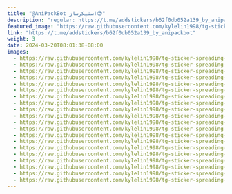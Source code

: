 ```yaml
---
title: "@AniPackBot استیکرساز😍"
description: "regular: https://t.me/addstickers/b62f0db052a139_by_anipackbot"
featured_image: "https://raw.githubusercontent.com/kylelin1998/tg-sticker-spreading-worldwide-images/main/img/c67532b7-5d24-4c2b-8cf3-0799b9b13371.jpg"
link: "https://t.me/addstickers/b62f0db052a139_by_anipackbot"
weight: 3
date: 2024-03-20T08:01:38+08:00
images:
  - https://raw.githubusercontent.com/kylelin1998/tg-sticker-spreading-worldwide-images/main/img/c67532b7-5d24-4c2b-8cf3-0799b9b13371.jpg
  - https://raw.githubusercontent.com/kylelin1998/tg-sticker-spreading-worldwide-images/main/img/91091919-4aea-4bdb-b47c-59e550c0fa66.jpg
  - https://raw.githubusercontent.com/kylelin1998/tg-sticker-spreading-worldwide-images/main/img/eec21ad7-dd27-467a-8a98-5a546af4eab1.jpg
  - https://raw.githubusercontent.com/kylelin1998/tg-sticker-spreading-worldwide-images/main/img/a90c75ed-536c-4508-80ba-c086015379e8.jpg
  - https://raw.githubusercontent.com/kylelin1998/tg-sticker-spreading-worldwide-images/main/img/94723f87-374c-42d0-bff1-79781a6d7bb8.jpg
  - https://raw.githubusercontent.com/kylelin1998/tg-sticker-spreading-worldwide-images/main/img/9accf4e1-b626-4a37-949a-54b32bf2faea.jpg
  - https://raw.githubusercontent.com/kylelin1998/tg-sticker-spreading-worldwide-images/main/img/b575682e-0e6c-41aa-90f1-befe233c9ad7.jpg
  - https://raw.githubusercontent.com/kylelin1998/tg-sticker-spreading-worldwide-images/main/img/62a03908-bf4d-4233-bb89-130d1bec656d.jpg
  - https://raw.githubusercontent.com/kylelin1998/tg-sticker-spreading-worldwide-images/main/img/57eda5c1-2c5e-4b1a-98ea-7591914accff.jpg
  - https://raw.githubusercontent.com/kylelin1998/tg-sticker-spreading-worldwide-images/main/img/ed264058-3aad-4c3f-80c2-f040963596a2.jpg
  - https://raw.githubusercontent.com/kylelin1998/tg-sticker-spreading-worldwide-images/main/img/0cd9ff04-3603-4c50-8baa-ee1533fcb37c.jpg
  - https://raw.githubusercontent.com/kylelin1998/tg-sticker-spreading-worldwide-images/main/img/f42ffaa1-9afc-486d-93e4-50186e11775c.jpg
  - https://raw.githubusercontent.com/kylelin1998/tg-sticker-spreading-worldwide-images/main/img/7159a21b-063d-4ddb-90b0-1391c14b8abb.jpg
  - https://raw.githubusercontent.com/kylelin1998/tg-sticker-spreading-worldwide-images/main/img/f219e62e-da81-4571-8c23-be878441b8d1.jpg
  - https://raw.githubusercontent.com/kylelin1998/tg-sticker-spreading-worldwide-images/main/img/7d63a272-b706-4e5c-892a-ec516fbc9098.jpg
  - https://raw.githubusercontent.com/kylelin1998/tg-sticker-spreading-worldwide-images/main/img/b3af592d-fb22-47ee-8d45-c5d6e6a9bd23.jpg
  - https://raw.githubusercontent.com/kylelin1998/tg-sticker-spreading-worldwide-images/main/img/c1dcd41d-9cbe-4eae-9c49-53c1ec52237e.jpg
  - https://raw.githubusercontent.com/kylelin1998/tg-sticker-spreading-worldwide-images/main/img/16b52a4d-932c-423d-b1cc-d3d42df267f8.jpg
  - https://raw.githubusercontent.com/kylelin1998/tg-sticker-spreading-worldwide-images/main/img/28207910-6356-476c-b844-dda0c11e8ab2.jpg
  - https://raw.githubusercontent.com/kylelin1998/tg-sticker-spreading-worldwide-images/main/img/103a1238-7c3e-4988-9027-c2857a01af0b.jpg
---
```

